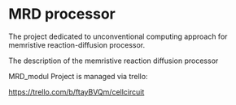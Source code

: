 # MRD processor

The project dedicated to unconventional computing approach for memristive reaction-diffusion processor. 

The description of the memristive reaction diffusion processor

MRD_modul
Project is managed via trello:

https://trello.com/b/ftayBVQm/cellcircuit
